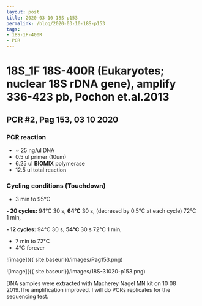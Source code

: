 ```yaml
---
layout: post
title: 2020-03-10-18S-p153
permalink: /blog/2020-03-10-18S-p153
tags:
- 18S-1F-400R
- PCR
---
```

# 18S_1F 18S-400R (Eukaryotes; nuclear 18S rDNA gene), amplify **336-423 pb**, Pochon et.al.2013
## **PCR #2, Pag 153, 03 10 2020**

### **PCR reaction**

-   ~ 25  ng/ul DNA
-   0.5   ul primer (10um)
-   6.25  ul **BIOMIX** polymerase
-   12.5  ul total reaction


### **Cycling conditions (Touchdown)**

- 3 min to 95°C

**- 20 cycles:**
  94°C 30 s,
  **64°C** 30 s, (decresed by 0.5°C at each cycle)
  72°C 1 min,
  
**- 12 cycles:**
  94°C 30 s,
  **54°C** 30 s
  72°C 1 min,
  
- 7 min to 72°C
- 4°C forever

![image]({{ site.baseurl}}/images/Pag153.png)

![image]({{ site.baseurl}}/images/18S-31020-p153.png)


DNA samples were extracted with Macherey Nagel MN kit on 10 08 2019.The amplification improved. I will do PCRs replicates for the sequencing test. 


